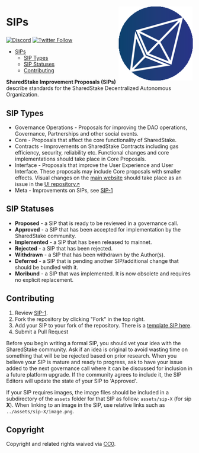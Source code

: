 <!-- copyright 2020 SharedStake.finance && the contributors -->
<p align="center">
 <img src="favicon.png" align="right" width="200">
	<h1 align="left">SIPs</h1>
 <h3 align="center"> </h3>
 <p align="center">
<align="center">
 
[![Discord](https://img.shields.io/discord/779046626236563487?label=Discord)](https://discord.gg/rPZDjShd) [![Twitter Follow](https://img.shields.io/twitter/follow/SharedStake?style=social)](https://twitter.com/SharedStake)

- [SIPs](#sips)
  * [SIP Types](#sip-types)
  * [SIP Statuses](#sip-statuses)
  * [Contributing](#contributing)
 
**SharedStake Improvement Proposals (SIPs)** describe standards for the SharedStake Decentralized Autonomous Organization.

## SIP Types
- Governance Operations - Proposals for improving the DAO operations, Governance, Partnerships and other social events.
- Core - Proposals that affect the core functionality of SharedStake.
- Contracts - Improvements on SharedStake Contracts including gas efficiency, security, reliability etc. Functional changes and core implementations should take place in Core Proposals.
- Interface - Proposals that improve the User Experience and User Interface. These proposals may include Core proposals with smaller effects. Visual changes on the [main website](https://www.sharedstake.org/) should take place as an issue in the [UI repository↗](https://github.com/SharedStake/SharedStake-ui)
- Meta - Improvements on SIPs, see [SIP-1](SIPS/sip-1.md)
 

## SIP Statuses

- **Proposed** - a SIP that is ready to be reviewed in a governance call.
- **Approved** - a SIP that has been accepted for implementation by the SharedStake community.
- **Implemented** - a SIP that has been released to mainnet.
- **Rejected** - a SIP that has been rejected.
- **Withdrawn** - a SIP that has been withdrawn by the Author(s).
- **Deferred** - a SIP that is pending another SIP/additional change that should be bundled with it.
- **Moribund** - a SIP that was implemented. It is now obsolete and requires no explicit replacement.

## Contributing

1.  Review [SIP-1](SIPS/sip-1.md).
2.  Fork the repository by clicking "Fork" in the top right.
3.  Add your SIP to your fork of the repository. There is a [template SIP here](sip-X.md).
4.  Submit a Pull Request

Before you begin writing a formal SIP, you should vet your idea with the SharedStake community. Ask if an idea is original to avoid wasting time on something that will be be rejected based on prior research. When you believe your SIP is mature and ready to progress, ask to have your issue added to the next governance call where it can be discussed for inclusion in a future platform upgrade. If the community agrees to include it, the SIP Editors will update the state of your SIP to 'Approved'.

If your SIP requires images, the image files should be included in a subdirectory of the `assets` folder for that SIP as follow: `assets/sip-X` (for sip **X**). When linking to an image in the SIP, use relative links such as `../assets/sip-X/image.png`.

## Copyright

Copyright and related rights waived via [CC0](https://creativecommons.org/publicdomain/zero/1.0/).
